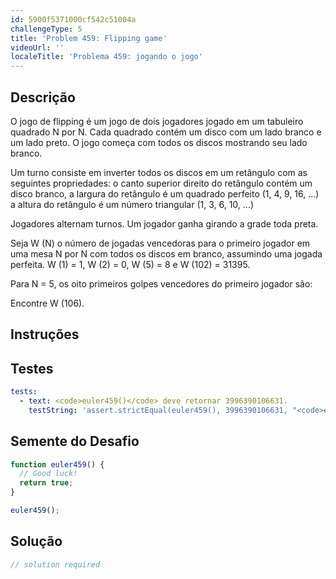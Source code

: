 ```yaml
---
id: 5900f5371000cf542c51004a
challengeType: 5
title: 'Problem 459: Flipping game'
videoUrl: ''
localeTitle: 'Problema 459: jogando o jogo'
---
```


## Descrição
<section id="description"> O jogo de flipping é um jogo de dois jogadores jogado em um tabuleiro quadrado N por N. Cada quadrado contém um disco com um lado branco e um lado preto. O jogo começa com todos os discos mostrando seu lado branco. <p> Um turno consiste em inverter todos os discos em um retângulo com as seguintes propriedades: o canto superior direito do retângulo contém um disco branco, a largura do retângulo é um quadrado perfeito (1, 4, 9, 16, ...) a altura do retângulo é um número triangular (1, 3, 6, 10, ...) </p><p> Jogadores alternam turnos. Um jogador ganha girando a grade toda preta. </p><p> Seja W (N) o número de jogadas vencedoras para o primeiro jogador em uma mesa N por N com todos os discos em branco, assumindo uma jogada perfeita. W (1) = 1, W (2) = 0, W (5) = 8 e W (102) = 31395. </p><p> Para N = 5, os oito primeiros golpes vencedores do primeiro jogador são: </p><p> Encontre W (106). </p></section>

## Instruções
<section id="instructions">
</section>

## Testes
<section id='tests'>

```yml
tests:
  - text: <code>euler459()</code> deve retornar 3996390106631.
    testString: 'assert.strictEqual(euler459(), 3996390106631, "<code>euler459()</code> should return 3996390106631.");'

```

</section>

## Semente do Desafio
<section id='challengeSeed'>

<div id='js-seed'>

```js
function euler459() {
  // Good luck!
  return true;
}

euler459();

```

</div>



</section>

## Solução
<section id='solution'>

```js
// solution required
```
</section>
